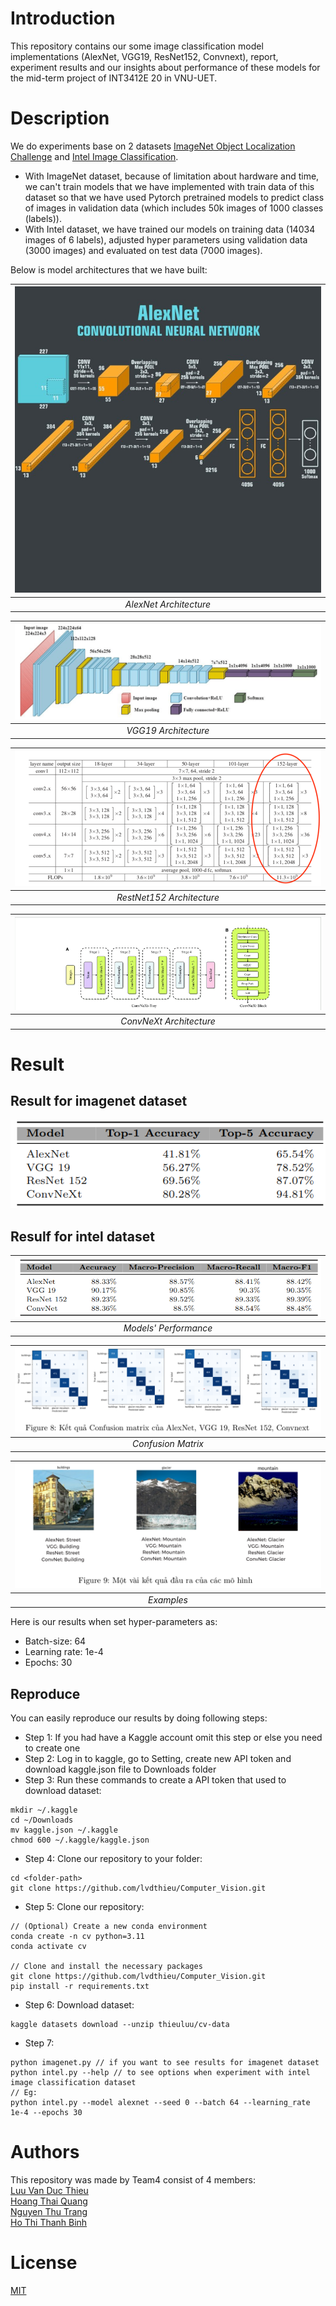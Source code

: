 # Introduction
This repository contains our some image classification model implementations (AlexNet, VGG19, ResNet152, Convnext), report, experiment results and our insights about performance of these models for the mid-term project of INT3412E 20 in VNU-UET.
# Description
We do experiments base on 2 datasets [ImageNet Object Localization Challenge](https://www.kaggle.com/competitions/imagenet-object-localization-challenge/data) and [Intel Image Classification](https://www.kaggle.com/datasets/puneet6060/intel-image-classification).  
* With ImageNet dataset, because of limitation about hardware and time, we can't train models that we have implemented with train data of this dataset so that we have used Pytorch pretrained models to predict class of images in validation data (which includes 50k images of 1000 classes (labels)). 
* With Intel dataset, we have trained our models on training data (14034 images of 6 labels), adjusted hyper parameters using validation data (3000 images) and evaluated on test data (7000 images).  

Below is model architectures that we have built:

| ![AlexNet Architecture](images/alexnet.png) |
|:--:|
|*AlexNet Architecture*|

| ![VGG19 Architecture](images/vgg19.png)|
|:--:|
|*VGG19 Architecture*|

| ![Resnet152 Architecture](images/resnet152.png) |
|:--:|
|*RestNet152 Architecture*|

| ![ConvNeXt Architecture](images/convnext.png) |
|:--:|
|*ConvNeXt Architecture*|
# Result
## Result for imagenet dataset
![ImageNet Result](images/imagenet.png)
## Resulf for intel dataset
|![Intel Result](images/intel.png)|
|:--:|
|*Models' Performance*|

|![Confusion Matrix](images/confusion_matrix.png)|
|:--:|
|*Confusion Matrix*|

|![Examples](images/examples.png)|
|:--:|
|*Examples*|

Here is our results when set hyper-parameters as:  
* Batch-size: 64
* Learning rate: 1e-4
* Epochs: 30

## Reproduce
You can easily reproduce our results by doing following steps:
* Step 1: If you had have a Kaggle account omit this step or else you need to create one
* Step 2: Log in to kaggle, go to Setting, create new API token and download kaggle.json file to Downloads folder
* Step 3: Run these commands to create a API token that used to download dataset:
```
mkdir ~/.kaggle
cd ~/Downloads
mv kaggle.json ~/.kaggle
chmod 600 ~/.kaggle/kaggle.json
```
* Step 4: Clone our repository to your folder:
```
cd <folder-path>
git clone https://github.com/lvdthieu/Computer_Vision.git
```
* Step 5: Clone our repository:
```
// (Optional) Create a new conda environment
conda create -n cv python=3.11
conda activate cv

// Clone and install the necessary packages
git clone https://github.com/lvdthieu/Computer_Vision.git
pip install -r requirements.txt
```
* Step 6: Download dataset:
```
kaggle datasets download --unzip thieuluu/cv-data
```
* Step 7: 
```
python imagenet.py // if you want to see results for imagenet dataset  
python intel.py --help // to see options when experiment with intel image classification dataset
// Eg:
python intel.py --model alexnet --seed 0 --batch 64 --learning_rate 1e-4 --epochs 30
```

# Authors
This repository was made by Team4 consist of 4 members:  
[Luu Van Duc Thieu](https://github.com/lvdthieu)  
[Hoang Thai Quang](https://github.com/htwuto)  
[Nguyen Thu Trang](https://github.com/ThuTrang513)  
[Ho Thi Thanh Binh]()  
# License
[MIT](https://choosealicense.com/licenses/mit/)


